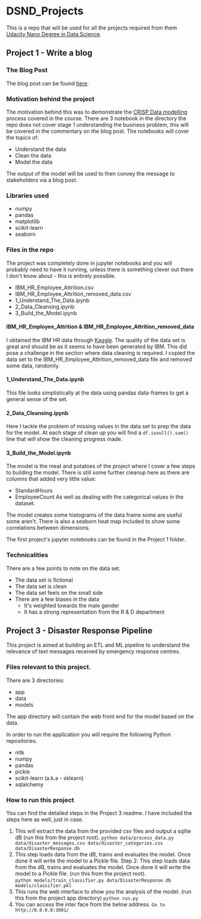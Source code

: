 # DSND_Projects

This is a repo that will be used for all the projects required from them [Udacity Nano Degree in Data Science](https://www.udacity.com/course/data-scientist-nanodegree--nd025?utm_source=gsem_brand&utm_medium=ads_n&utm_campaign=8301633066_c&utm_term=85414326876&utm_keyword=udacity%20data%20science%20nanodegree_e&gclid=EAIaIQobChMIqq6P6Nug6wIVSOztCh3AvQGCEAAYAiAAEgJeifD_BwE).


## Project 1 - Write a blog

### The Blog Post
The blog post can be found [here](https://lunkwillandfook.dev/2020/08/17/are-you-in-sales-or-hr-chances-are-you-might-be-leaving-your-job/).

### Motivation behind the project
The motivation behind this was to demonstrate the [CRISP Data modelling](https://en.wikipedia.org/wiki/Cross-industry_standard_process_for_data_mining) process covered in the course. There are 3 notebook in the directory the repo does not cover stage 1 understanding the business problem, this will be covered in the commentary on the blog post. The notebooks will cover the topics of:

* Understand the data
* Clean the data
* Model the data

The output of the model will be used to then convey the message to stakeholders via a blog post.

### Libraries used

* numpy
* pandas
* matplotlib
* scikit-learn
* seaborn

### Files in the repo
The project was completely done in jupyter notebooks and you will probably need to have it running, unless there is something clever out there I don't know about - this is entirely possible.

* IBM_HR_Employee_Attrition.csv
* IBM_HR_Employee_Attrition_removed_data.csv
* 1_Understand_The_Data.ipynb
* 2_Data_Cleansing.ipynb
* 3_Build_the_Model.ipynb

#### IBM_HR_Employee_Attrition & IBM_HR_Employee_Attrition_removed_data
I obtained the IBM HR data through [Kaggle](https://www.kaggle.com/pavansubhasht/ibm-hr-analytics-attrition-dataset).
The quality of the data set is great and should be as it seems to have been generated by IBM. This did pose a challenge in the section where data cleaning is required. I copied the data set to the IBM_HR_Employee_Attrition_removed_data file and removed some data, randomly.

#### 1_Understand_The_Data.ipynb
This file looks simplistically at the data using pandas data-frames to get a general sense of the set.

#### 2_Data_Cleansing.ipynb
Here I tackle the problem of missing values in the data set to prep the data for the model. At each stage of clean up you will find a `df.isnull().sum()` line that will show the cleaning progress made.

#### 3_Build_the_Model.ipynb
The model is the meat and potatoes of the project where I cover a few steps to building the model. There is still some further cleanup here as there are columns that added very little value:
* StandardHours
* EmployeeCount
As well as dealing with the categorical values in the dataset.

The model creates some histograms of the data frame some are useful some aren't. There is also a seaborn heat map included to show some correlations between dimensions.

The first project's jupyter notebooks can be found in the Project 1 folder.

### Technicalities
There are a few points to note on the data set.

* The data set is fictional
* The data set is clean
* The data set feels on the small side
* There are a few biases in the data
  - It's weighted towards the male gender
  - It has a strong representation from the R & D department
  
## Project 3 - Disaster Response Pipeline

This project is aimed at building an ETL and ML pipeline to understand the relevance of text messages received by emergency response centres. 

### Files relevant to this project.
There are 3 directories: 
* app
* data
* models

The app directory will contain the web front end for the model based on the data. 

In order to run the application you will require the following Python repositories.
* nltk
* numpy
* pandas
* pickle
* scikit-learn (a.k.a - sklearn)
* sqlalchemy

### How to run this project
You can find the detailed steps in the Project 3 readme. 
I have included the steps here as well, just in case. 

1. This will extract the data from the provided csv files and output a sqlite dB (run this from the project root).
`python data/process_data.py data/disaster_messages.csv data/disaster_categories.csv data/DisasterResponse.db`
2. This step loads data from the dB, trains and evaluates the model. Once done it will write the model to a Pickle file. Step 2: This step loads data from the dB, trains and evaluates the model. Once done it will write the model to a Pickle file. (run this from the project root).   
`python models/train_classifier.py data/DisasterResponse.db models/classifier.pkl`
3. This runs the web interface to show you the analysis of the model. (run this from the project app directory) 
`python run.py`
4. You can access the inter face from the below address.
`Go to http://0.0.0.0:3001/`